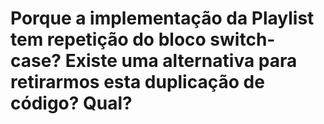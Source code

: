 # Porque a implementação da Playlist tem repetição do bloco switch-case? Existe uma alternativa para retirarmos esta duplicação de código? Qual? 
